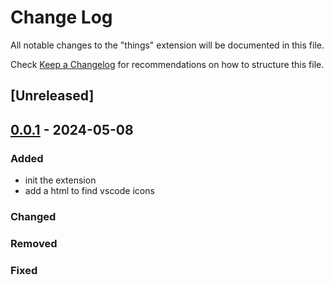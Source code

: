 # Change Log

All notable changes to the "things" extension will be documented in this file.

Check [Keep a Changelog](http://keepachangelog.com/) for recommendations on how to structure this file.

## [Unreleased]

## [0.0.1] - 2024-05-08

### Added

+ init the extension
+ add a html to find vscode icons

### Changed

### Removed

### Fixed

[0.0.1]: https://github.com/EvilJoker/vscode_extension_things/tree/feature_0.0.1
